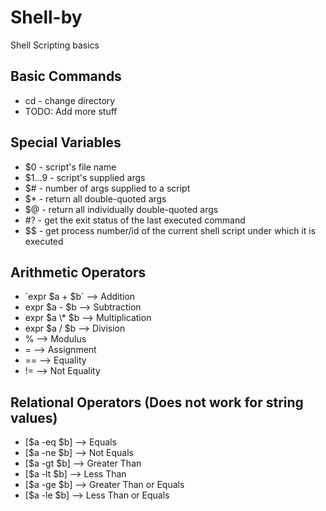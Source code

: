 # Shell-by
Shell Scripting basics

## Basic Commands
- cd  - change directory
- TODO: Add more stuff

## Special Variables

- $0 - script's file name
- $1...9 - script's supplied args 
- $# - number of args supplied to a script
- $* - return all double-quoted args 
- $@ - return all individually double-quoted args
- #? - get the exit status of the last executed command
- $$ - get process number/id of the current shell script under which it is executed

## Arithmetic Operators

- \`expr $a + $b\` --> Addition
- expr $a - $b --> Subtraction
- expr $a \\* $b --> Multiplication
- expr $a / $b --> Division
- \% --> Modulus
- \= --> Assignment
- \== --> Equality
- \!= --> Not Equality

## Relational Operators (Does not work for string values)

- [$a -eq $b] -->  Equals 
- [$a -ne $b] -->  Not Equals
- [$a -gt $b] -->  Greater Than 
- [$a -lt $b] -->  Less Than 
- [$a -ge $b] -->  Greater Than or Equals
- [$a -le $b] -->  Less Than or Equals
